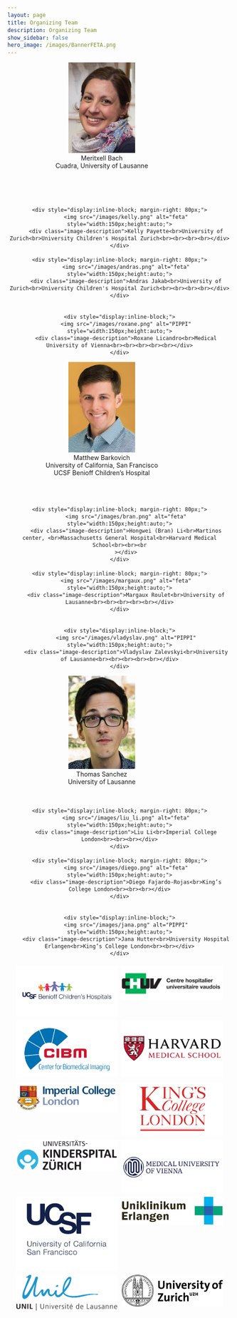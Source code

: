 ```yaml
---
layout: page
title: Organizing Team
description: Organizing Team
show_sidebar: false
hero_image: /images/BannerFETA.png
---
```



<div style="text-align:center;">
    <div style="display:inline-block; margin-right: 80px;">
        <img src="/images/meri.png" alt="feta" style="width:150px;height:auto;">
        <div class="image-description">Meritxell Bach<br>Cuadra, University of Lausanne<br><br><br><br><br></div>
    </div>

    <div style="display:inline-block; margin-right: 80px;">
        <img src="/images/kelly.png" alt="feta" style="width:150px;height:auto;">
        <div class="image-description">Kelly Payette<br>University of Zurich<br>University Children's Hospital Zurich<br><br><br><br></div>
    </div>
    
    <div style="display:inline-block; margin-right: 80px;">
        <img src="/images/andras.png" alt="feta" style="width:150px;height:auto;">
        <div class="image-description">Andras Jakab<br>University of Zurich<br>University Children's Hospital Zurich<br><br><br><br></div>
    </div>

    
    <div style="display:inline-block;">
        <img src="/images/roxane.png" alt="PIPPI" style="width:150px;height:auto;">
        <div class="image-description">Roxane Licandro<br>Medical University of Vienna<br><br><br><br><br></div>
    </div>
    
</div>






<div style="text-align:center;">
    <div style="display:inline-block; margin-right: 80px;">
        <img src="/images/matthew.png" alt="feta" style="width:150px;height:auto;">
        <div class="image-description">Matthew Barkovich<br>University of California, San Francisco<br>UCSF Benioff Children’s Hospital<br><br><br><br></div>
    </div>

    <div style="display:inline-block; margin-right: 80px;">
        <img src="/images/bran.png" alt="feta" style="width:150px;height:auto;">
        <div class="image-description">Hongwei (Bran) Li<br>Martinos center, <br>Massachusetts General Hospital<br>Harvard Medical School<br><br><br
        ></div>
    </div>
    
    <div style="display:inline-block; margin-right: 80px;">
        <img src="/images/margaux.png" alt="feta" style="width:150px;height:auto;">
        <div class="image-description">Margaux Roulet<br>University of Lausanne<br><br><br><br><br></div>
    </div>

    
    <div style="display:inline-block;">
        <img src="/images/vladyslav.png" alt="PIPPI" style="width:150px;height:auto;">
        <div class="image-description">Vladyslav Zalevskyi<br>University of Lausanne<br><br><br><br><br></div>
    </div>
    
</div>

<div style="text-align:center;">
    <div style="display:inline-block; margin-right: 80px;">
        <img src="/images/thomas.png" alt="feta" style="width:150px;height:auto;">
        <div class="image-description">Thomas Sanchez<br>University of Lausanne<br><br><br></div>
    </div>

    <div style="display:inline-block; margin-right: 80px;">
        <img src="/images/liu_li.png" alt="feta" style="width:150px;height:auto;">
        <div class="image-description">Liu Li<br>Imperial College London<br><br><br></div>
    </div>
    
    <div style="display:inline-block; margin-right: 80px;">
        <img src="/images/diego.png" alt="feta" style="width:150px;height:auto;">
        <div class="image-description">Diego Fajardo-Rojas<br>King’s College London<br><br><br></div>
    </div>

    
    <div style="display:inline-block;">
        <img src="/images/jana.png" alt="PIPPI" style="width:150px;height:auto;">
        <div class="image-description">Jana Hutter<br>University Hospital Erlangen<br>King’s College London<br><br></div>
    </div>
    
</div>

<title>Image Grid</title>
  <style>
    /* Define the grid layout */
    .image-grid {
      display: grid;
      grid-template-columns: repeat(auto-fill, minmax(200px, 1fr));
      grid-gap: 10px;
      margin: 20px;
    }

    /* Style for each image */
    .image-grid img {
      width: 100%;
      height: auto;
    }
  </style>
<body>

<div class="image-grid">
  <img src="/images/beniof_ucsf_logo.png" alt="Benioff UCSF Logo">
  <img src="/images/chuv_logo.png" alt="CHUV Logo">
  <img src="/images/cibm_logo.png" alt="CIBM Logo">
  <img src="/images/harvardms_logo.png" alt="Harvard Medical School Logo">
  <img src="/images/icl_logo.png" alt="Imperial College London Logo">
  <img src="/images/kcl_logo.png" alt="King's College London Logo">
  <img src="/images/ksipi_logo.png" alt="KS IPI Logo">
  <img src="/images/medvienna_logo.png" alt="Medical University of Vienna Logo">
  <img src="/images/ucsf_logo.png" alt="UCSF Logo">
  <img src="/images/unilkinik_logo.png" alt="UniL Klinik Logo">
  <img src="/images/unil_logo.png" alt="UniL Logo">
  <img src="/images/uzh_logo.png" alt="UZH Logo">
</div>
